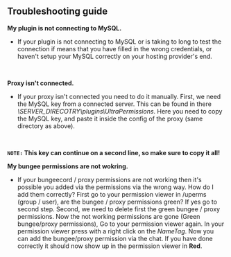 ## Troubleshooting guide
**My plugin is not connecting to MySQL.**
<br>

* If your plugin is not connecting to MySQL or is taking to long to test the connection if means that you have filled in the wrong credentials, or haven't setup your MySQL correctly on your hosting provider's end.
<br>

**Proxy isn't connected.**
<br>

* If your proxy isn't connected you need to do it manually.
  First, we need the MySQL key from a connected server. 
  This can be found in there *\SERVER_DIRECOTRY\plugins\UltraPermissions*. 
  Here you need to copy the MySQL key, and paste it inside the config of the proxy (same directory as above).
<br>

**`NOTE:` This key can continue on a second line, so make sure to copy it all!**
<br>

**My bungee permissions are not wokring.**
<br>

* If your bungeecord / proxy permissions are not working then it's possible you added via the permissions via the wrong way.
  How do I add them correctly?
  First go to your permission viewer in /uperms (group / user), are the bungee / proxy permissions green? If yes go to second step.
  Second, we need to delete first the green bungee / proxy permissions.
  Now the not working permissions are gone (Green bungee/proxy permissions), Go to your permission viewer again.
  In your permission viewer press with a right click on the *NameTag*.
  Now you can add the bungee/proxy permission via the chat.
  If you have done correctly it should now show up in the permission viewer in **Red**.
<br>

